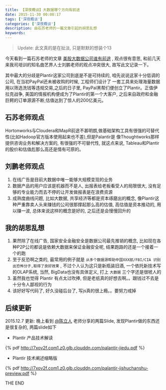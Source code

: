 ```yaml
---
title: 【深夜概谈】大数据哪个方向有前途
date: 2015-11-30 00:08:17
tags: ['深夜概谈']
categories: ['深夜概谈']
description: 由石苏老师的一篇文章引起的胡思乱想
keywords:
---
```


> Update: 此文真的是在扯淡, 只是默默的想装个13


今天看到一篇石苏老师的文章 [美股大数据公司谁有前途](http://www.douban.com/note/524648018/) , 观点很有意思, 和前几天来我司培训的知名曲艺界人士刘鹏老师的观点冲突很大, 故写此文记录一下。

其中最大的分歧是Plantir这家公司到底是不是可持续的, 咱先说说这家十分低调的公司, 在当初PayPal还未被收购的时候, 工程师们设计了
一套工具来处理海量数据用以筛选洗钱等违规交易,之后的日子里, PayPal黑帮们便创立了Plantir。正值伊拉克战争, 美国的情报机构便成为了Plantir的第一个大客户, 之后来自政府和金融巨鳄的订单源源不断,估值达到了惊人的200亿美元。

## 石苏老师观点

Hortonworks与Cloudera和MapR前途不甚明朗,做基础架构工具有很强的可替代性(比如Hadoop官方版本使用起来也不差),但是Palantir是
像Thoughtworks那样提供咨询业务和解决方案的, 有很强的不可替代性, 就这点来说, Tableau和Plantir的股价和估值彪那么高还是情有可原的。

## 刘鹏老师观点

1. 在线广告是目前大数据中唯一能够大规模变现的业务
2. 数据产品的用户应该是机器而不是人, 出报表给老板看受人的局限很大, 没有足够的专业能力而去不停的让开发做报表是在浪费资源
3. 成熟度曲线问题, 比如大数据, 共享经济等都是资本琢磨出的概念, 像Plantir这种严重靠卖人头来赚钱的公司很那撑起那么高的估值, 高估值是资本推动的, 用以赚一波, 总体来说这样的概念是好的, 之后还是会慢慢回升的


## 我的胡思乱想

1. 果然除了在线广告, 国家安全金融安全是数据公司最先推销的概念, 比如现在各种P2P公司都说是依赖大数据来保证金融安全呢, 结果跑路的还是一个接着一个的跑
2. 至于反恐啊之类的, 最常用的例子就是 `从多个数据源帮助中国XXX部/FBI/CIA 识别出恐怖分子,取得了良好效果` , 不过个人认为这只是新瓶装旧酒, 一个依托新技术写的OLAP系统, 当然, BigData也没有具体定义, 打上 `大数据` 三个字还是很唬人的
3. 虽然我也觉得 Plantir 有点太过吹捧, 但是老纸真的好想去啊。。跟钱过不去是十分令人鄙视的行为
4. 该好好写代码了, 好久没碰后台了, 写js真的很上瘾。。要努力戒掉


## 后续更新

2015.12.7 更新: 晚上看到 [@陈立人](http://weibo.com/lirenchen) 老师分享的两篇Slide, 发现Plantir做的东西还是很复杂的, 两篇slide如下

+ Plantir 产品技术解读

{% pdf http://7xov2f.com1.z0.glb.clouddn.com/palantir-jiedu.pdf %}

+ Plantir 技术阐述缩略版

{% pdf http://7xov2f.com1.z0.glb.clouddn.com/palantir-jishuchanshu-preview.pdf %}



THE END
